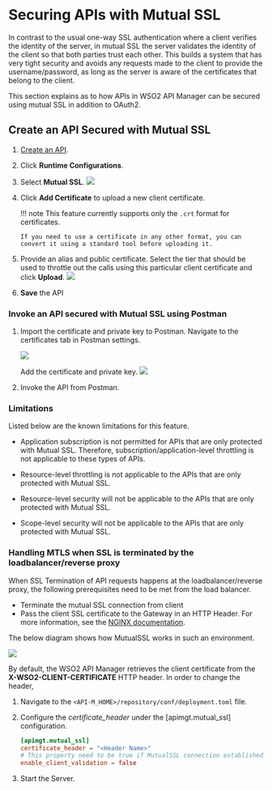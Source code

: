 # Securing APIs with Mutual SSL

In contrast to the usual one-way SSL authentication where a client verifies the identity of the server, in mutual SSL the server validates the identity of the client so that both parties trust each other. This builds a system that has very tight security and avoids any requests made to the client to provide the username/password, as long as the server is aware of the certificates that belong to the client.

This section explains as to how APIs in WSO2 API Manager can be secured using mutual SSL in addition to OAuth2.

## Create an API Secured with Mutual SSL

1.  [Create an API]({{base_path}}/learn/design-api/create-api/create-a-rest-api).
2.  Click **Runtime Configurations**.
3.  Select **Mutual SSL**.
    [![]({{base_path}}/assets/img/learn/enable-mutual-ssl.png)]({{base_path}}/assets/img/learn/enable-mutual-ssl.png)

4.  Click **Add Certificate** to upload a new client certificate.
    
    !!! note
        This feature currently supports only the `.crt` format for certificates.

        If you need to use a certificate in any other format, you can convert it using a standard tool before uploading it.


5.  Provide an alias and public certificate. Select the tier that should be used to throttle out the calls using this particular client certificate and click **Upload**.
    [![]({{base_path}}/assets/img/learn/upload-certificate.png)]({{base_path}}/assets/img/learn/upload-certificate.png)
    
6.  **Save** the API
    
### Invoke an API secured with Mutual SSL using Postman

1.  Import the certificate and private key to Postman. Navigate to the certificates tab in Postman settings.
    
    [![]({{base_path}}/assets/img/learn/add-certificate-to-postman.png)]({{base_path}}/assets/img/learn/add-certificate-to-postman.png)
    
    Add the certificate and private key.
    [![]({{base_path}}/assets/img/learn/provide-crt-and-private-key.png)]({{base_path}}/assets/img/learn/provide-crt-and-private-key.png)
    
2.  Invoke the API from Postman.

### Limitations

Listed below are the known limitations for this feature.

-   Application subscription is not permitted for APIs that are only protected with Mutual SSL. Therefore, subscription/application-level throttling is not applicable to these types of APIs.

-   Resource-level throttling is not applicable to the APIs that are only protected with Mutual SSL.

-   Resource-level security will not be applicable to the APIs that are only protected with Mutual SSL.

-   Scope-level security will not be applicable to the APIs that are only protected with Mutual SSL.

### Handling MTLS when SSL is terminated by the loadbalancer/reverse proxy

When SSL Termination of API requests happens at the loadbalancer/reverse proxy, the following prerequisites need to be met from the load balancer.

-   Terminate the mutual SSL connection from client
-   Pass the client SSL certificate to the Gateway in an HTTP Header.
    For more information, see the [NGINX documentation](https://nginx.org/en/docs/http/ngx_http_ssl_module.html#ssl_client_certificate).

The below diagram shows how MutualSSL works in such an environment.

![]({{base_path}}/assets/img/learn/mtls-loadbalancer.png)

By default, the WSO2 API Manager retrieves the client certificate from the **X-WSO2-CLIENT-CERTIFICATE** HTTP header. In order to change the header,

1.  Navigate to the `<API-M_HOME>/repository/conf/deployment.toml` file.
2.  Configure the *certificate_header* under the [apimgt.mutual_ssl] configuration.

    ```toml
    [apimgt.mutual_ssl]
    certificate_header = "<Header Name>"
    # This property need to be true if MutualSSL connection established between load balancer and gateway.
    enable_client_validation = false
    ```

3.  Start the Server.
